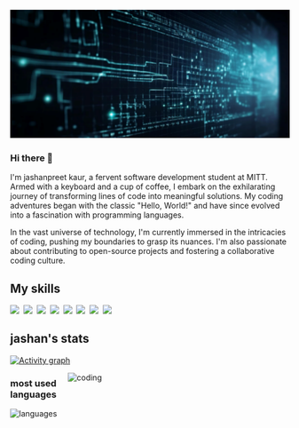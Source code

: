 ![logo](https://github.com/jashan201/jashan201/blob/main/31058%20new.png)
### Hi there 👋
I'm jashanpreet kaur, a fervent software development student at MITT. Armed with a keyboard and a cup of coffee, I embark on the exhilarating journey of transforming lines of code into meaningful solutions. My coding adventures began with the classic "Hello, World!" and have since evolved into a fascination with programming languages.

In the vast universe of technology, I'm currently immersed in the intricacies of coding, pushing my boundaries to grasp its nuances. I'm also passionate about contributing to open-source projects and fostering a collaborative coding culture. 


## My skills
<img src="https://img.shields.io/badge/web-HTML-informational?style=for-the-badge&logo=HTML5&logoColor=white&color=2aa889"/>&nbsp;
<img src="https://img.shields.io/badge/web-CSS-informational?style=for-the-badge&logo=css3&logoColor=white&color=2aa889"/>&nbsp;
<img src="https://img.shields.io/badge/code-javascript-informational?style=for-the-badge&logo=javascript&logoColor=white&color=2aa889"/>&nbsp;
<img src="https://img.shields.io/badge/code-React-informational?style=for-the-badge&logo=javascript&logoColor=white&color=2aa889"/>&nbsp;
<img src="https://img.shields.io/badge/code-CSharp-informational?style=for-the-badge&logo=javascript&logoColor=white&color=2aa889"/>&nbsp;
<img src="https://img.shields.io/badge/code-.NET-informational?style=for-the-badge&logo=javascript&logoColor=white&color=2aa889"/>&nbsp;
<img src="https://img.shields.io/badge/code-MVC-informational?style=for-the-badge&logo=javascript&logoColor=white&color=2aa889"/>&nbsp;
<img src="https://img.shields.io/badge/code-SQLDatabase-informational?style=for-the-badge&logo=javascript&logoColor=white&color=2aa889"/>&nbsp;

## jashan's stats
[![Activity graph](https://github-readme-activity-graph.vercel.app/graph?username=jashan201&theme=gotham&hide_border=true)](https://github.com/ashutosh00710/github-readme-activity-graph)

<img align="right" alt="coding" width="400" src="https://user-images.githubusercontent.com/59734313/157189039-c09b3e38-9f42-42c0-ab54-14f1574190a7.gif">

### most used languages
<img align="left" alt="languages" width="300" src="https://camo.githubusercontent.com/10abdc1418e53c2a6cbac4bb4032aaed9b97a78168c5dab24475400be3162850/68747470733a2f2f6769746875622d726561646d652d73746174732e76657263656c2e6170702f6170692f746f702d6c616e67733f757365726e616d653d6468696c6c786e6d2673686f775f69636f6e733d74727565266c6f63616c653d656e266c61796f75743d636f6d70616374">
